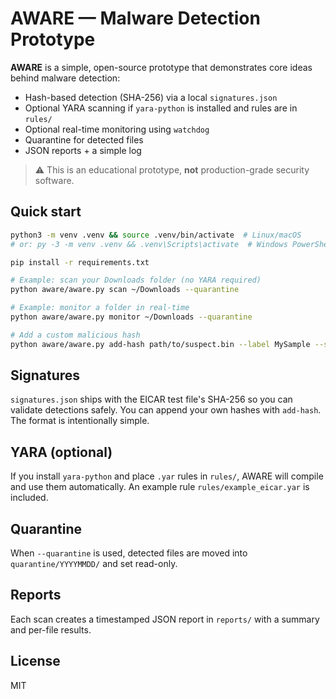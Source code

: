 # AWARE — Malware Detection Prototype

**AWARE** is a simple, open-source prototype that demonstrates core ideas behind malware detection:
- Hash-based detection (SHA-256) via a local `signatures.json`
- Optional YARA scanning if `yara-python` is installed and rules are in `rules/`
- Optional real-time monitoring using `watchdog`
- Quarantine for detected files
- JSON reports + a simple log

> ⚠️ This is an educational prototype, **not** production-grade security software.

## Quick start

```bash
python3 -m venv .venv && source .venv/bin/activate  # Linux/macOS
# or: py -3 -m venv .venv && .venv\Scripts\activate  # Windows PowerShell

pip install -r requirements.txt

# Example: scan your Downloads folder (no YARA required)
python aware/aware.py scan ~/Downloads --quarantine

# Example: monitor a folder in real-time
python aware/aware.py monitor ~/Downloads --quarantine

# Add a custom malicious hash
python aware/aware.py add-hash path/to/suspect.bin --label MySample --severity high
```

## Signatures

`signatures.json` ships with the EICAR test file's SHA-256 so you can validate detections safely.
You can append your own hashes with `add-hash`. The format is intentionally simple.

## YARA (optional)

If you install `yara-python` and place `.yar` rules in `rules/`, AWARE will compile and use them automatically.
An example rule `rules/example_eicar.yar` is included.

## Quarantine

When `--quarantine` is used, detected files are moved into `quarantine/YYYYMMDD/` and set read-only.

## Reports

Each scan creates a timestamped JSON report in `reports/` with a summary and per-file results.

## License

MIT